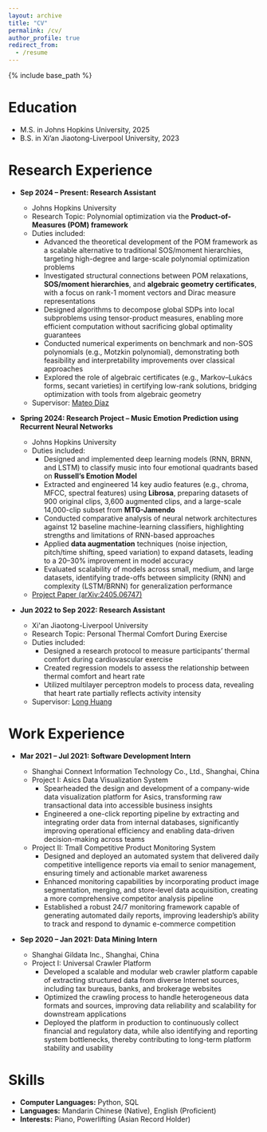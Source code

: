 ```yaml
---
layout: archive
title: "CV"
permalink: /cv/
author_profile: true
redirect_from:
  - /resume
---
```


{% include base_path %}

Education
======
* M.S. in Johns Hopkins University, 2025
* B.S. in Xi’an Jiaotong-Liverpool University, 2023

Research Experience
======
* **Sep 2024 – Present: Research Assistant**  
  * Johns Hopkins University  
  * Research Topic: Polynomial optimization via the **Product-of-Measures (POM) framework**  
  * Duties included:
    - Advanced the theoretical development of the POM framework as a scalable alternative to traditional SOS/moment hierarchies, targeting high-degree and large-scale polynomial optimization problems  
    - Investigated structural connections between POM relaxations, **SOS/moment hierarchies**, and **algebraic geometry certificates**, with a focus on rank-1 moment vectors and Dirac measure representations  
    - Designed algorithms to decompose global SDPs into local subproblems using tensor-product measures, enabling more efficient computation without sacrificing global optimality guarantees  
    - Conducted numerical experiments on benchmark and non-SOS polynomials (e.g., Motzkin polynomial), demonstrating both feasibility and interpretability improvements over classical approaches  
    - Explored the role of algebraic certificates (e.g., Markov–Lukács forms, secant varieties) in certifying low-rank solutions, bridging optimization with tools from algebraic geometry  
  * Supervisor: [Mateo Díaz](https://mateodd25.github.io/)  


* **Spring 2024: Research Project – Music Emotion Prediction using Recurrent Neural Networks**  
  * Johns Hopkins University  
  * Duties included:
    - Designed and implemented deep learning models (RNN, BRNN, and LSTM) to classify music into four emotional quadrants based on **Russell’s Emotion Model**  
    - Extracted and engineered 14 key audio features (e.g., chroma, MFCC, spectral features) using **Librosa**, preparing datasets of 900 original clips, 3,600 augmented clips, and a large-scale 14,000-clip subset from **MTG-Jamendo**  
    - Conducted comparative analysis of neural network architectures against 12 baseline machine-learning classifiers, highlighting strengths and limitations of RNN-based approaches  
    - Applied **data augmentation** techniques (noise injection, pitch/time shifting, speed variation) to expand datasets, leading to a 20–30% improvement in model accuracy  
    - Evaluated scalability of models across small, medium, and large datasets, identifying trade-offs between simplicity (RNN) and complexity (LSTM/BRNN) for generalization performance  
  * [Project Paper (arXiv:2405.06747)](https://arxiv.org/abs/2405.06747)

* **Jun 2022 to Sep 2022: Research Assistant**
  * Xi'an Jiaotong-Liverpool University
  * Research Topic: Personal Thermal Comfort During Exercise 
  * Duties included:
    - Designed a research protocol to measure participants’ thermal comfort during cardiovascular exercise  
    - Created regression models to assess the relationship between thermal comfort and heart rate  
    - Utilized multilayer perceptron models to process data, revealing that heart rate partially reflects activity intensity
  * Supervisor: [Long Huang](https://scholar.xjtlu.edu.cn/en/persons/LongHuang)

Work Experience
======
* **Mar 2021 – Jul 2021: Software Development Intern**  
  * Shanghai Connext Information Technology Co., Ltd., Shanghai, China  
  * Project I: Asics Data Visualization System  
    - Spearheaded the design and development of a company-wide data visualization platform for Asics, transforming raw transactional data into accessible business insights  
    - Engineered a one-click reporting pipeline by extracting and integrating order data from internal databases, significantly improving operational efficiency and enabling data-driven decision-making across teams  
  * Project II: Tmall Competitive Product Monitoring System  
    - Designed and deployed an automated system that delivered daily competitive intelligence reports via email to senior management, ensuring timely and actionable market awareness  
    - Enhanced monitoring capabilities by incorporating product image segmentation, merging, and store-level data acquisition, creating a more comprehensive competitor analysis pipeline  
    - Established a robust 24/7 monitoring framework capable of generating automated daily reports, improving leadership’s ability to track and respond to dynamic e-commerce competition  

* **Sep 2020 – Jan 2021: Data Mining Intern**  
  * Shanghai Gildata Inc., Shanghai, China  
  * Project I: Universal Crawler Platform  
    - Developed a scalable and modular web crawler platform capable of extracting structured data from diverse Internet sources, including tax bureaus, banks, and brokerage websites  
    - Optimized the crawling process to handle heterogeneous data formats and sources, improving data reliability and scalability for downstream applications  
    - Deployed the platform in production to continuously collect financial and regulatory data, while also identifying and reporting system bottlenecks, thereby contributing to long-term platform stability and usability

Skills
======
* **Computer Languages:** Python, SQL  
* **Languages:** Mandarin Chinese (Native), English (Proficient)  
* **Interests:** Piano, Powerlifting (Asian Record Holder)  



